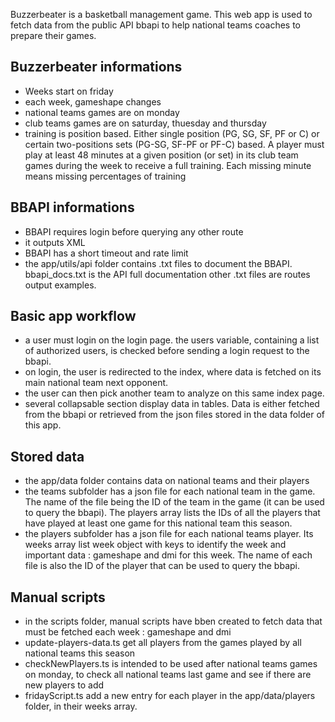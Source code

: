 Buzzerbeater is a basketball management game. This web app is used to fetch data from the public API bbapi to help national teams coaches to prepare their games.

## Buzzerbeater informations

- Weeks start on friday
- each week, gameshape changes
- national teams games are on monday
- club teams games are on saturday, thuesday and thursday
- training is position based. Either single position (PG, SG, SF, PF or C) or certain two-positions sets (PG-SG, SF-PF or PF-C) based. A player must play at least 48 minutes at a given position (or set) in its club team games during the week to receive a full training. Each missing minute means missing percentages of training

## BBAPI informations

- BBAPI requires login before querying any other route
- it outputs XML
- BBAPI has a short timeout and rate limit
- the app/utils/api folder contains .txt files to document the BBAPI. bbapi_docs.txt is the API full documentation other .txt files are routes output examples.

## Basic app workflow

- a user must login on the login page. the users variable, containing a list of authorized users, is checked before sending a login request to the bbapi.
- on login, the user is redirected to the index, where data is fetched on its main national team next opponent.
- the user can then pick another team to analyze on this same index page.
- several collapsable section display data in tables. Data is either fetched from the bbapi or retrieved from the json files stored in the data folder of this app.

## Stored data

- the app/data folder contains data on national teams and their players
- the teams subfolder has a json file for each national team in the game. The name of the file being the ID of the team in the game (it can be used to query the bbapi). The players array lists the IDs of all the players that have played at least one game for this national team this season.
- the players subfolder has a json file for each national teams player. Its weeks array list week object with keys to identify the week and important data : gameshape and dmi for this week. The name of each file is also the ID of the player that can be used to query the bbapi.

## Manual scripts

- in the scripts folder, manual scripts have bben created to fetch data that must be fetched each week : gameshape and dmi
- update-players-data.ts get all players from the games played by all national teams this season
- checkNewPlayers.ts is intended to be used after national teams games on monday, to check all national teams last game and see if there are new players to add
- fridayScript.ts add a new entry for each player in the app/data/players folder, in their weeks array.
